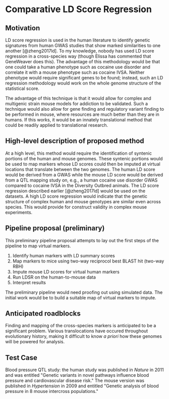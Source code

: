 # Comparative LD Score Regression

## Motivation

LD score regression is used in the human literature to identify genetic signatures from human GWAS studies that show marked similarities to one another [@zheng2017ld]. To my knowledge, nobody has used LD score regression in a cross-species way (though Elissa has commented that GeneWeaver does this). The advantage of this methodology would be that one could take a human phenotype such as cocaine use disorder and correlate it with a mouse phenotype such as cocaine IVSA. Neither phenotype would require significant genes to be found; instead, such an LD regression methodology would work on the whole genome structure of the statistical score.

The advantage of this technique is that it would allow for complex and multigenic strain mouse models for addiction to be validated. Such a technique would also allow for gene finding and regulatory variant finding to be performed in mouse, where resources are much better than they are in humans. If this works, it would be an innately translational method that could be readily applied to translational research.

## High-level description of proposed method

At a high level, this method would require the identification of syntenic portions of the human and mouse genomes. These syntenic portions would be used to map markers whose LD scores could then be imputed at virtual locations that translate between the two genomes. The human LD score would be derived from a GWAS while the mouse LD score would be derived from a QTL mapping study on, e.g., a human cocaine use disorder GWAS compared to cocaine IVSA in the Diversity Outbred animals. The LD score regression described earlier [@zheng2017ld] would be used on the datasets. A high LD score regression would indicate that the genetic structure of complex human and mouse genotypes are similar even across species. This would provide for construct validity in complex mouse experiments.

## Pipeline proposal (preliminary)

This preliminary pipeline proposal attempts to lay out the first steps of the pipeline to map virtual markers.

1) Identify human markers with LD summary scores
2) Map markers to mice using two-way reciprocol best BLAST hit (two-way RBH)
3) Impute mouse LD scores for virtual human markers
4) Run LDSR on the human-to-mouse data
5) Interpret results

The preliminary pipeline would need proofing out using simulated data. The initial work would be to build a suitable map of virtual markers to impute.

## Anticipated roadblocks

Finding and mapping of the cross-species markers is anticipated to be a significant problem. Various translocations have occured throughout evolutionary history, making it difficult to know *a priori* how these genomes will be powered for analysis.

## Test Case

Blood pressure QTL study: the human study was published in *Nature* in 2011 and was entitled "Genetic variants in novel pathways influence blood pressure and cardiovascular disease risk." The mouse version was published in *Hypertension* in 2009 and entitled "Genetic analysis of blood pressure in 8 mouse intercross populations."
